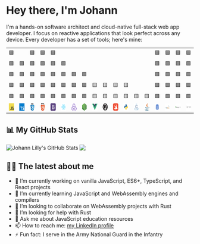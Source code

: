 # Hey there, I'm Johann

I'm a hands-on software architect and cloud-native full-stack web app developer. I focus on reactive applications that look perfect across any device. Every developer has a set of tools; here's mine:

|  |  |  |  |  |  |  |  |  |  |  |  |  |  |  |  |  |  |
|--|--|--|--|--|--|--|--|--|--|--|--|--|--|--|--|--|--|
|🟩|  |🟩|🟩|🟩|  |  |  |  |  |  |  |  |  |🟩|🟩|🟩|🟩|
|🟩|🟩|🟩|🟩|🟩|🟩|  |  |  |  |  |  |  |  |🟩|🟩|🟩|🟩|
|🟩|🟩|🟩|🟩|🟩|🟩|🟩|🟩|  |  |  |  |  |  |🟩|🟩|🟩|🟩|
|🟩|🟩|🟩|🟩|🟩|🟩|🟩|🟩|🟨|🟨|🟨|🟨|  |  |🟩|🟩|🟩|🟩|
|🟩|🟩|🟩|🟩|🟩|🟩|🟩|🟩|🟨|🟨|🟨|🟨|🟨|🟨|🟩|🟩|🟩|🟩|
|<code><!-- JavaScript --><img height="20" src="https://raw.githubusercontent.com/github/explore/80688e429a7d4ef2fca1e82350fe8e3517d3494d/topics/javascript/javascript.png"></code>|<code><!-- TypeScript --><img height="20" src="https://raw.githubusercontent.com/github/explore/80688e429a7d4ef2fca1e82350fe8e3517d3494d/topics/typescript/typescript.png"></code>|<code><!-- CSS --><img height="20" src="https://raw.githubusercontent.com/github/explore/5c058a388828bb5fde0bcafd4bc867b5bb3f26f3/topics/css/css.png"></code>|<code><!-- HTML --><img height="20" src="https://raw.githubusercontent.com/github/explore/5c058a388828bb5fde0bcafd4bc867b5bb3f26f3/topics/html/html.png"></code>|<code><!-- Bootstrap --><img height="20" src="https://raw.githubusercontent.com/github/explore/80688e429a7d4ef2fca1e82350fe8e3517d3494d/topics/bootstrap/bootstrap.png"></code>|<code><!-- React --><img height="20" src="https://raw.githubusercontent.com/github/explore/80688e429a7d4ef2fca1e82350fe8e3517d3494d/topics/react/react.png"></code>|<code><!-- Redux --><img height="20" src="https://raw.githubusercontent.com/github/explore/80688e429a7d4ef2fca1e82350fe8e3517d3494d/topics/redux/redux.png"></code>|<code><!-- Node --><img height="20" src="https://raw.githubusercontent.com/github/explore/80688e429a7d4ef2fca1e82350fe8e3517d3494d/topics/nodejs/nodejs.png"></code>|<code><!-- Vue --><img height="20" src="https://raw.githubusercontent.com/github/explore/80688e429a7d4ef2fca1e82350fe8e3517d3494d/topics/vue/vue.png"></code>|<code><!-- Rust --><img height="20" src="https://raw.githubusercontent.com/github/explore/80688e429a7d4ef2fca1e82350fe8e3517d3494d/topics/rust/rust.png"></code>|<code><!-- Swift --><img height="20" src="https://raw.githubusercontent.com/github/explore/80688e429a7d4ef2fca1e82350fe8e3517d3494d/topics/swift/swift.png"></code>|<code><!-- Python --><img height="20" src="https://raw.githubusercontent.com/github/explore/80688e429a7d4ef2fca1e82350fe8e3517d3494d/topics/python/python.png"></code>|<code><!-- C --><img height="20" src="https://raw.githubusercontent.com/github/explore/80688e429a7d4ef2fca1e82350fe8e3517d3494d/topics/c/c.png"></code>|<code><!-- Java --><img height="20" src="https://raw.githubusercontent.com/github/explore/80688e429a7d4ef2fca1e82350fe8e3517d3494d/topics/java/java.png"></code>|<code><!-- SQL --><img height="20" src="https://raw.githubusercontent.com/github/explore/80688e429a7d4ef2fca1e82350fe8e3517d3494d/topics/sql/sql.png"></code>|<code><!-- MySQL --><img height="20" src="https://raw.githubusercontent.com/github/explore/80688e429a7d4ef2fca1e82350fe8e3517d3494d/topics/mysql/mysql.png"></code>|<code><!-- MongoDB --><img height="20" src="https://raw.githubusercontent.com/github/explore/80688e429a7d4ef2fca1e82350fe8e3517d3494d/topics/mongodb/mongodb.png"></code>|<code><!-- Express --><img height="20" src="https://raw.githubusercontent.com/github/explore/80688e429a7d4ef2fca1e82350fe8e3517d3494d/topics/express/express.png"></code>|

## 📊 My GitHub Stats

<img align="center" alt="Johann Lilly's GitHub Stats" src="https://github-readme-stats.vercel.app/api?username=johannlilly&show_icons=true&show_icons=true&include_all_commits=true&hide_border=true&theme=nord" />
<img align="center" src="https://github-readme-stats.vercel.app/api/top-langs/?username=johannlilly&theme=nord" />

## 👨‍💻 The latest about me

- 🔭 I’m currently working on vanilla JavaScript, ES6+, TypeScript, and React projects
- 🌱 I’m currently learning JavaScript and WebAssembly engines and compilers
- 👯 I’m looking to collaborate on WebAssembly projects with Rust
- 🤔 I’m looking for help with Rust
- 💬 Ask me about JavaScript education resources
- 📫 How to reach me: [my LinkedIn profile](https://linkedin.com/in/johannlilly)
- ⚡ Fun fact: I serve in the Army National Guard in the Infantry

<!--
**johannlilly/johannlilly** is a ✨ _special_ ✨ repository because its `README.md` (this file) appears on your GitHub profile.

Here are some ideas to get you started:

- 🔭 I’m currently working on ...
- 🌱 I’m currently learning ...
- 👯 I’m looking to collaborate on ...
- 🤔 I’m looking for help with ...
- 💬 Ask me about ...
- 📫 How to reach me: ...
- 😄 Pronouns: ...
- ⚡ Fun fact: ...
-->
